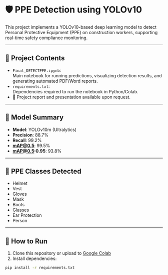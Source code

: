 # 🛡️ PPE Detection using YOLOv10

This project implements a YOLOv10-based deep learning model to detect Personal Protective Equipment (PPE) on construction workers, supporting real-time safety compliance monitoring.

---

## 📂 Project Contents

- `Final_DETECTPPE.ipynb`:  
  Main notebook for running predictions, visualizing detection results, and generating automated PDF/Word reports.
- `requirements.txt`:  
  Dependencies required to run the notebook in Python/Colab.
- 📄 Project report and presentation available upon request.

---

## 🧠 Model Summary

- **Model**: YOLOv10m (Ultralytics)
- **Precision**: 88.7%  
- **Recall**: 99.2%  
- **mAP@0.5**: 99.5%  
- **mAP@0.5:0.95**: 93.8%

---

## 🎯 PPE Classes Detected

- Helmet  
- Vest  
- Gloves  
- Mask  
- Boots  
- Glasses  
- Ear Protection  
- Person

---

## 🚀 How to Run

1. Clone this repository or upload to [Google Colab](https://colab.research.google.com)
2. Install dependencies:

```bash
pip install -r requirements.txt
